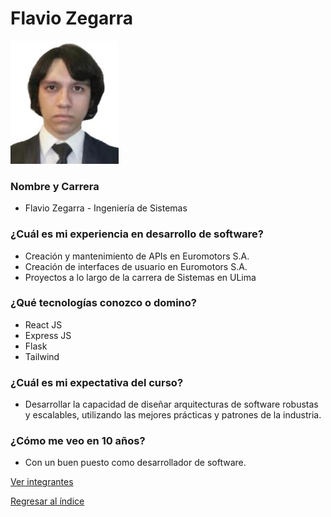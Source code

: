 # Flavio Zegarra
![Flavio Zegarra](zegarra.png)
### Nombre y Carrera
 - Flavio Zegarra - Ingeniería de Sistemas

### ¿Cuál es mi experiencia en desarrollo de software?
 - Creación y mantenimiento de APIs en Euromotors S.A.
 - Creación de interfaces de usuario en Euromotors S.A.
 - Proyectos a lo largo de la carrera de Sistemas en ULima

### ¿Qué tecnologías conozco o domino?
 - React JS
 - Express JS
 - Flask 
 - Tailwind

 
### ¿Cuál es mi expectativa del curso?
 - Desarrollar la capacidad de diseñar arquitecturas de software robustas y escalables, utilizando las mejores prácticas y patrones de la industria.


### ¿Cómo me veo en 10 años?
 - Con un buen puesto como desarrollador de software.

[Ver integrantes](../0.md)

[Regresar al índice](../../README.md)

